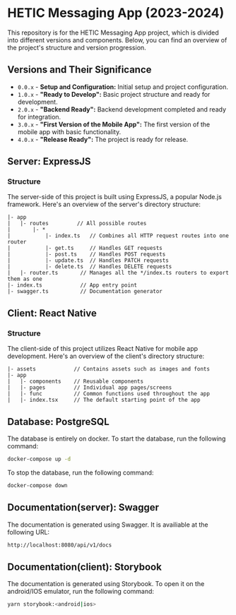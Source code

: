 # HETIC Messaging App (2023-2024)

This repository is for the HETIC Messaging App project, which is divided into different versions and components. Below, you can find an overview of the project's structure and version progression.

## Versions and Their Significance

- `0.0.x` - **Setup and Configuration:** Initial setup and project configuration.
- `1.0.x` - **"Ready to Develop":** Basic project structure and ready for development.
- `2.0.x` - **"Backend Ready":** Backend development completed and ready for integration.
- `3.0.x` - **"First Version of the Mobile App":** The first version of the mobile app with basic functionality.
- `4.0.x` - **"Release Ready":** The project is ready for release.

## Server: ExpressJS

### Structure

The server-side of this project is built using ExpressJS, a popular Node.js framework. Here's an overview of the server's directory structure:

```
|- app
|   |- routes         // All possible routes
|       |- *
|           |- index.ts   // Combines all HTTP request routes into one router
|           |- get.ts     // Handles GET requests
|           |- post.ts    // Handles POST requests
|           |- update.ts  // Handles PATCH requests
|           |- delete.ts  // Handles DELETE requests
|   |- router.ts       // Manages all the */index.ts routers to export them as one
|- index.ts            // App entry point
|- swagger.ts          // Documentation generator
```

## Client: React Native

### Structure

The client-side of this project utilizes React Native for mobile app development. Here's an overview of the client's directory structure:

```
|- assets            // Contains assets such as images and fonts
|- app
|   |- components    // Reusable components
|   |- pages         // Individual app pages/screens
|   |- func          // Common functions used throughout the app
|   |- index.tsx     // The default starting point of the app
```

## Database: PostgreSQL

The database is entirely on docker. To start the database, run the following command:

```bash
docker-compose up -d
```

To stop the database, run the following command:

```bash
docker-compose down
```

## Documentation(server): Swagger

The documentation is generated using Swagger. It is availiable at the following URL:

```bash
http://localhost:8080/api/v1/docs
```

## Documentation(client): Storybook

The documentation is generated using Storybook. To open it on the android/IOS emulator, run the following command:

```bash
yarn storybook:<android|ios>
```